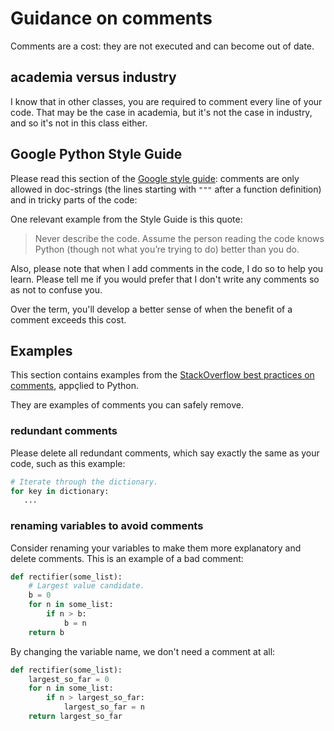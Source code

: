 # Guidance on comments

Comments are a cost: they are not executed and can become out of date.

## academia versus industry

I know that in other classes, you are required to comment every line of your
code. That may be the case in academia, but it's not the case in industry, and
so it's not in this class either.

## Google Python Style Guide

Please read this section of the [Google style
guide](https://google.github.io/styleguide/pyguide.html#385-block-and-inline-comments):
comments are only allowed in doc-strings (the lines starting with `"""` after a
function definition) and in tricky parts of the code:

One relevant example from the Style Guide is this quote:

> Never describe the code. Assume the person reading the
> code knows Python (though not what you’re trying to do)
> better than you do.

Also, please note that when I add comments in the code, I do so to
help you learn.  Please tell me if you would prefer that I don't write
any comments so as not to confuse you.

Over the term, you'll develop a better sense of when the benefit of a
comment exceeds this cost.

## Examples

This section contains examples from the [StackOverflow best practices on comments](https://stackoverflow.blog/2021/12/23/best-practices-for-writing-code-comments/), appçlied to Python.

They are examples of comments you can safely
remove.

### redundant comments

Please delete all redundant comments, which say exactly the same as
your code, such as this example:

```python
# Iterate through the dictionary.
for key in dictionary:
   ...
```

### renaming variables to avoid comments

Consider renaming your variables to make them more explanatory
and delete comments. This is an example of a bad comment:

```python
def rectifier(some_list):
    # Largest value candidate.
    b = 0
    for n in some_list:
        if n > b:
            b = n
    return b
```

By changing the variable name, we don't need a comment at all:

```python
def rectifier(some_list):
    largest_so_far = 0
    for n in some_list:
        if n > largest_so_far:
            largest_so_far = n
    return largest_so_far
```
